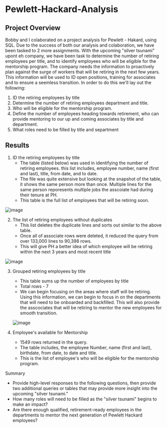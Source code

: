 # Pewlett-Hackard-Analysis
## Project Overview
  Bobby and I colaborated on a project analysis for Pewlett - Hakard, using SQL.  Due to the success of both our analysis and colaboration, we have been tasked to 2 more assignments.  With the upcoming "silver tsunami" upont eh company, we have been task to determine the number of retiring employees per title, and to identify employees who will be eligible for the mentorship program.  The company needs the information to proactively plan against the surge of workers that will be retiring in the next few years.  This information will be used to ID open positions, training for associates and to ensure a seemless transition.  In order to do this we'll lay out the following:
 
  1. ID the retiring employees by title
  2. Determine the number of retiring employees department and title.
  3. Who will be eligible for the mentorship program.
  4. Define the number of employees heading towards retirement, who can provide mentoring to our up and coming associates by title and department.
  5. What roles need to be filled by title and separtment
 
## Results
1. ID the retiring employees by title
    - The table (listed below) was used in identifying the number of retiring employees.  this list includes, employee number, name (first and last), title, from date, and to date.
    - The file was quite extensive but looking at the snapshot of the table, it shows the same person more than once. Multiple lines for the same person reporesents multiple jobs the asscoiate had during their tenure at PH.
    - This table is the full list of employees that will be retiring soon.

![image](https://user-images.githubusercontent.com/94253815/149680492-e9f539cd-65dc-4fb2-8603-ad68bd347067.png)

2. The list of retiring employees without duplicates
    - This list deletes the duplicate lines and sorts out similar to the above table.
    - Once all of associate rows were deleted, it reduced the query from over 133,000 lines to 90,398 rows.
    - This will give PH a better idea of which employee will be retiring within the next 3 years  and most recent title


![image](https://user-images.githubusercontent.com/94253815/149681181-bde86d8f-b15f-4d41-b86f-d074e3a18fcd.png)


3. Grouped retiring employees by title
    - This table sums up the number of employees by title
    - Total rows - 7
    - We can begin focusing on the areas where staff will be retiring. 
   Using this information, we can begin to focus in on the departments that will need to be onboarded and backfilled.  This will also provide the asscociates that will be retiring to mentor the new employees for smooth transition.
   
   ![image](https://user-images.githubusercontent.com/94253815/149681388-95d9ca45-0b8b-47f0-8e9d-9328029c63ff.png)

4. Employee's available for Mentorship
    - 1549 rows returned in the query.
    - The table includes, the employee Number, name (first and last), birthdate, from date, to date and title.
    - This is the list of employee's who will be eligible for the mentorship program.



  









Summary
- Provide high-level responses to the following questions, then provide two additional queries or tables that may provide more insight into the upcoming "silver tsunami."
- How many roles will need to be filled as the "silver tsunami" begins to make an impact?
- Are there enough qualified, retirement-ready employees in the departments to mentor the next generation of Pewlett Hackard employees?
